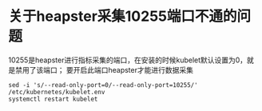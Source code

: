 # 关于heapster采集10255端口不通的问题

10255是heapster进行指标采集的端口，在安装的时候kubelet默认设置为0，就是禁用了该端口； 要开启此端口heapster才能进行数据采集

    sed -i 's/--read-only-port=0/--read-only-port=10255/' /etc/kubernetes/kubelet.env
    systemctl restart kubelet
